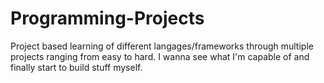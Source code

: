 # Programming-Projects
Project based learning of different langages/frameworks through multiple projects ranging from easy to hard. I wanna see what I'm capable of and finally start to build stuff myself.
